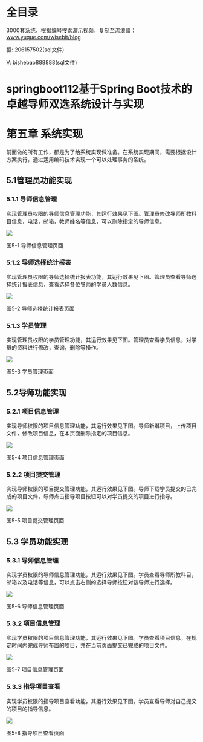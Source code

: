# 全目录

3000套系统，根据编号搜索演示视频，复制至流浪器：www.yuque.com/wisebit/blog


<p>抠: 206157502(sql文件)</p>
<p>V: bishebao888888(sql文件)</p>


# springboot112基于Spring Boot技术的卓越导师双选系统设计与实现
# 第五章 系统实现
前面做的所有工作，都是为了给系统实现做准备。在系统实现期间，需要根据设计方案执行，通过运用编码技术实现一个可以处理事务的系统。
## 5.1管理员功能实现
### 5.1.1 导师信息管理
实现管理员权限的导师信息管理功能，其运行效果见下图。管理员修改导师所教科目信息，电话，邮箱，教师姓名等信息，可以删除指定的导师信息。

![](/md/blog.017.png)

图5-1 导师信息管理页面
### 5.1.2 导师选择统计报表
实现管理员权限的导师选择统计报表功能，其运行效果见下图。管理员查看导师选择统计报表信息，查看选择各位导师的学员人数信息。

![](/md/blog.018.png)

图5-2 导师选择统计报表页面
### 5.1.3 学员管理
实现管理员权限的学员管理功能，其运行效果见下图。管理员查看学员信息，对学员的资料进行修改，查询，删除等操作。

![](/md/blog.019.png)

图5-3 学员管理页面
## 5.2导师功能实现
### 5.2.1 项目信息管理
实现导师权限的项目信息管理功能，其运行效果见下图。导师新增项目，上传项目文件，修改项目信息，在本页面删除指定的项目信息。

![](/md/blog.020.png)

图5-4 项目信息管理页面
### 5.2.2 项目提交管理
实现导师权限的项目提交管理功能，其运行效果见下图。导师下载学员提交的已完成的项目文件，导师点击指导项目按钮可以对学员提交的项目进行指导。

![](/md/blog.021.png)

图5-5 项目提交管理页面
## 5.3 学员功能实现
### 5.3.1 导师信息管理
实现学员权限的导师信息管理功能，其运行效果见下图。学员查看导师所教科目，邮箱以及电话等信息，可以点击右侧的选择导师按钮对该导师进行选择。

![](/md/blog.022.png)

图5-6 导师信息管理页面
### 5.3.2 项目信息管理
实现学员权限的项目信息管理功能，其运行效果见下图。学员查看项目信息，在规定时间内完成导师布置的项目，并在当前页面提交已完成的项目文件。

![](/md/blog.023.png)

图5-7 项目信息管理页面
### 5.3.3 指导项目查看
实现学员权限的指导项目查看功能，其运行效果见下图。学员查看导师对自己提交的项目的指导信息。

![](/md/blog.024.png)

图5-8 指导项目查看页面












